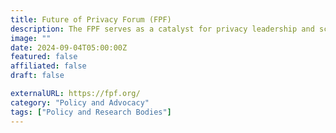 ```yaml
---
title: Future of Privacy Forum (FPF)
description: The FPF serves as a catalyst for privacy leadership and scholarship, advancing principled data practices in support of emerging technologies.
image: ""
date: 2024-09-04T05:00:00Z
featured: false
affiliated: false
draft: false

externalURL: https://fpf.org/
category: "Policy and Advocacy"
tags: ["Policy and Research Bodies"]
---
```

